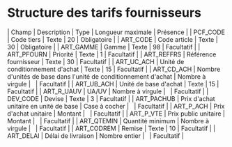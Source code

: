 # Structure des tarifs fournisseurs







| Champ | Description | Type | Longueur
maximale | Présence |
| PCF\_CODE | Code tiers | Texte | 20 | Obligatoire |
| ART\_CODE | Code article | Texte | 30 | Obligatoire |
| ART\_GAMME | Gamme | Texte | 98 | Facultatif |
| ART\_PFOURN | Priorité | Texte | 1 | Facultatif |
| ART\_REFFRS | Référence fournisseur | Texte | 30 | Facultatif |
| ART\_UC\_ACH | Unité de conditionnement d'achat | Texte | 15 | Facultatif |
| ART\_CD\_ACH | Nombre d'unités de base dans l'unité de conditionnement d'achat | Nombre à virgule |   | Facultatif |
| ART\_UB\_ACH | Unité de base d'achat | Texte | 15 | Facultatif |
| ART\_R\_UAUV | UA/UV | Nombre à virgule |   | Facultatif |
| DEV\_CODE | Devise | Texte | 3 | Facultatif |
| ART\_PACHUB | Prix d'achat unitaire en unité de base | Case à cocher |   | Facultatif |
| ART\_P\_ACH | Prix d'achat unitaire | Montant |   | Facultatif |
| ART\_P\_VTE | Prix public unitaire | Montant |   | Facultatif |
| ART\_QTEMIN | Quantité minimum | Nombre à virgule |   | Facultatif |
| ART\_CODREM | Remise | Texte | 10 | Facultatif |
| ART\_DELAI | Délai de livraison | Nombre entier |   | Facultatif |


